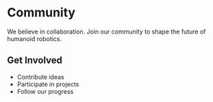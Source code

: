 # Community

We believe in collaboration. Join our community to shape the future of humanoid robotics.

## Get Involved
- Contribute ideas
- Participate in projects  
- Follow our progress  

